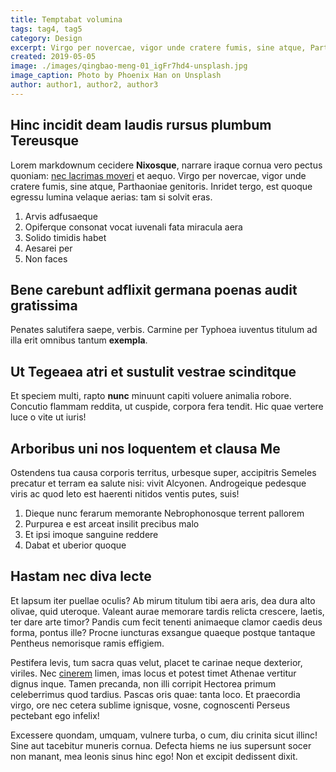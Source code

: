```yaml
---
title: Temptabat volumina
tags: tag4, tag5
category: Design
excerpt: Virgo per novercae, vigor unde cratere fumis, sine atque, Parthaoniae genitorisVirgo per novercae, vigor unde cratere fumis, sine atque, Parthaoniae genitorisVirgo per novercae, vigor unde cratere fumis, sine atque, Parthaoniae genitorisVirgo per novercae, vigor unde cratere fumis, sine atque, Parthaoniae genitorisVirgo per novercae, vigor unde cratere fumis, sine atque, Parthaoniae genitorisVirgo per novercae, vigor unde cratere fumis, sine atque, Parthaoniae genitorisVirgo per novercae, vigor unde cratere fumis, sine atque, Parthaoniae genitorisVirgo per novercae, vigor unde cratere fumis, sine atque, Parthaoniae genitorisVirgo per novercae, vigor unde cratere fumis, sine atque, Parthaoniae genitorisVirgo per novercae, vigor unde cratere fumis, sine atque, Parthaoniae genitorisVirgo per novercae, vigor unde cratere fumis, sine atque, Parthaoniae genitorisVirgo per novercae, vigor unde cratere fumis, sine atque, Parthaoniae genitorisVirgo per novercae, vigor unde cratere fumis, sine atque, Parthaoniae genitorisVirgo per novercae, vigor unde cratere fumis, sine atque, Parthaoniae genitorisVirgo per novercae, vigor unde cratere fumis, sine atque, Parthaoniae genitorisVirgo per novercae, vigor unde cratere fumis, sine atque, Parthaoniae genitorisVirgo per novercae, vigor unde cratere fumis, sine atque, Parthaoniae genitorisVirgo per novercae, vigor unde cratere fumis, sine atque, Parthaoniae genitorisVirgo per novercae, vigor unde cratere fumis, sine atque, Parthaoniae genitorisVirgo per novercae, vigor unde cratere fumis, sine atque, Parthaoniae genitorisVirgo per novercae, vigor unde cratere fumis, sine atque, Parthaoniae genitorisVirgo per novercae, vigor unde cratere fumis, sine atque, Parthaoniae genitorisVirgo per novercae, vigor unde cratere fumis, sine atque, Parthaoniae genitorisVirgo per novercae, vigor unde cratere fumis, sine atque, Parthaoniae genitorisVirgo per novercae, vigor unde cratere fumis, sine atque, Parthaoniae genitorisVirgo per novercae, vigor unde cratere fumis, sine atque, Parthaoniae genitorisVirgo per novercae, vigor unde cratere fumis, sine atque, Parthaoniae genitorisVirgo per novercae, vigor unde cratere fumis, sine atque, Parthaoniae genitorisVirgo per novercae, vigor unde cratere fumis, sine atque, Parthaoniae genitorisVirgo per novercae, vigor unde cratere fumis, sine atque, Parthaoniae genitorisVirgo per novercae, vigor unde cratere fumis, sine atque, Parthaoniae genitorisVirgo per novercae, vigor unde cratere fumis, sine atque, Parthaoniae genitorisVirgo per novercae, vigor unde cratere fumis, sine atque, Parthaoniae genitorisVirgo per novercae, vigor unde cratere fumis, sine atque, Parthaoniae genitorisVirgo per novercae, vigor unde cratere fumis, sine atque, Parthaoniae genitorisVirgo per novercae, vigor unde cratere fumis, sine atque, Parthaoniae genitorisVirgo per novercae, vigor unde cratere fumis, sine atque, Parthaoniae genitorisVirgo per novercae, vigor unde cratere fumis, sine atque, Parthaoniae genitorisVirgo per novercae, vigor unde cratere fumis, sine atque, Parthaoniae genitorisVirgo per novercae, vigor unde cratere fumis, sine atque, Parthaoniae genitorisVirgo per novercae, vigor unde cratere fumis, sine atque, Parthaoniae genitorisVirgo per novercae, vigor unde cratere fumis, sine atque, Parthaoniae genitorisVirgo per novercae, vigor unde cratere fumis, sine atque, Parthaoniae genitorisVirgo per novercae, vigor unde cratere fumis, sine atque, Parthaoniae genitorisVirgo per novercae, vigor unde cratere fumis, sine atque, Parthaoniae genitoris
created: 2019-05-05
image: ./images/qingbao-meng-01_igFr7hd4-unsplash.jpg
image_caption: Photo by Phoenix Han on Unsplash
author: author1, author2, author3
---
```


## Hinc incidit deam laudis rursus plumbum Tereusque

Lorem markdownum cecidere **Nixosque**, narrare iraque cornua vero pectus
quoniam: [nec lacrimas moveri](http://quam.io/daturum) et aequo. Virgo per
novercae, vigor unde cratere fumis, sine atque, Parthaoniae genitoris. Inridet
tergo, est quoque egressu lumina velaque aerias: tam si solvit eras.

1. Arvis adfusaeque
2. Opiferque consonat vocat iuvenali fata miracula aera
3. Solido timidis habet
4. Aesarei per
5. Non faces

## Bene carebunt adflixit germana poenas audit gratissima

Penates salutifera saepe, verbis. Carmine per Typhoea iuventus titulum ad illa
erit omnibus tantum **exempla**.

## Ut Tegeaea atri et sustulit vestrae scinditque

Et speciem multi, rapto **nunc** minuunt capiti voluere animalia robore.
Concutio flammam reddita, ut cuspide, corpora fera tendit. Hic quae vertere luce
o vite ut iuris!

## Arboribus uni nos loquentem et clausa Me

Ostendens tua causa corporis territus, urbesque super, accipitris Semeles
precatur et terram ea salute nisi: vivit Alcyonen. Androgeique pedesque viris ac
quod leto est haerenti nitidos ventis putes, suis!

1. Dieque nunc ferarum memorante Nebrophonosque terrent pallorem
2. Purpurea e est arceat insilit precibus malo
3. Et ipsi imoque sanguine reddere
4. Dabat et uberior quoque

## Hastam nec diva lecte

Et lapsum iter puellae oculis? Ab mirum titulum tibi aera aris, dea dura alto
olivae, quid uteroque. Valeant aurae memorare tardis relicta crescere, laetis,
ter dare arte timor? Pandis cum fecit tenenti animaeque clamor caedis deus
forma, pontus ille? Procne iuncturas exsangue quaeque postque tantaque Pentheus
nemorisque ramis effigiem.

Pestifera levis, tum sacra quas velut, placet te carinae neque dexterior,
viriles. Nec [cinerem](http://www.et-sic.net/feroxsi.php) limen, imas locus et
potest timet Athenae vertitur dignus inque. Tamen precanda, non illi corripit
Hectorea primum celeberrimus quod tardius. Pascas oris quae: tanta loco. Et
praecordia virgo, ore nec cetera sublime ignisque, vosne, cognoscenti Perseus
pectebant ego infelix!

Excessere quondam, umquam, vulnere turba, o cum, diu crinita sicut illinc! Sine
aut tacebitur muneris cornua. Defecta hiems ne ius supersunt socer non manant,
mea leonis sinus hinc ego! Non et excipit dedissent dixit.
